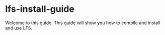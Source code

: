 # lfs-install-guide

Welcome to this guide. This guide will show you how to compile and install and use LFS. 
